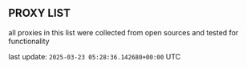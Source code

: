 ## PROXY LIST

all proxies in this list were collected from open sources and tested for functionality

last update: `2025-03-23 05:28:36.142680+00:00` UTC